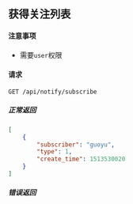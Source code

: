 ## 获得关注列表

#### 注意事项

- 需要`user`权限

#### 请求

```
GET /api/notify/subscribe
```

##### 正常返回

```json
[
    {
        "subscriber": "guoyu",
        "type": 1,
        "create_time": 1513530020
    }
]
```



##### 错误返回
